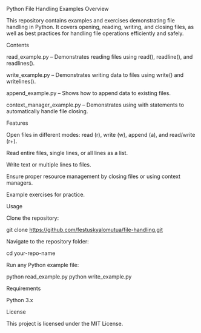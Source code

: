 Python File Handling Examples
Overview

This repository contains examples and exercises demonstrating file handling in Python. It covers opening, reading, writing, and closing files, as well as best practices for handling file operations efficiently and safely.

Contents

read_example.py – Demonstrates reading files using read(), readline(), and readlines().

write_example.py – Demonstrates writing data to files using write() and writelines().

append_example.py – Shows how to append data to existing files.

context_manager_example.py – Demonstrates using with statements to automatically handle file closing.

Features

Open files in different modes: read (r), write (w), append (a), and read/write (r+).

Read entire files, single lines, or all lines as a list.

Write text or multiple lines to files.

Ensure proper resource management by closing files or using context managers.

Example exercises for practice.

Usage

Clone the repository:

git clone https://github.com/festuskyalomutua/file-handling.git


Navigate to the repository folder:

cd your-repo-name


Run any Python example file:

python read_example.py
python write_example.py

Requirements

Python 3.x

License

This project is licensed under the MIT License.
